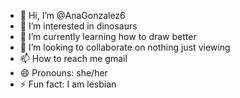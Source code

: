 - 👋 Hi, I’m @AnaGonzalez6
- 👀 I’m interested in dinosaurs
- 🌱 I’m currently learning how to draw better
- 💞️ I’m looking to collaborate on nothing just viewing
- 📫 How to reach me gmail
- 😄 Pronouns: she/her
- ⚡ Fun fact: I am lesbian

<!---
AnaGonzalez6/AnaGonzalez6 is a ✨ special ✨ repository because its `README.md` (this file) appears on your GitHub profile.
You can click the Preview link to take a look at your changes.
--->
